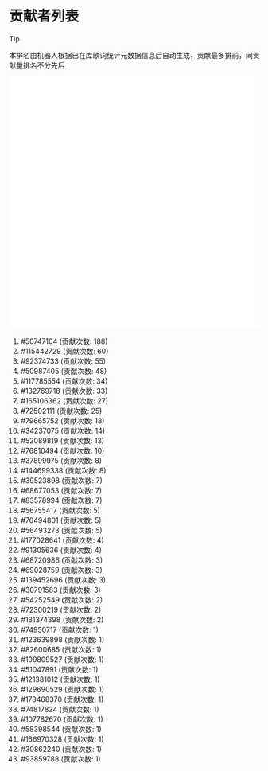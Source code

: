 # 贡献者列表

> [!TIP]
> 本排名由机器人根据已在库歌词统计元数据信息后自动生成，贡献最多排前，同贡献量排名不分先后

![贡献者头像画廊](./CONTRIBUTORS.svg)

1. #50747104 (贡献次数: 188)
2. #115442729 (贡献次数: 60)
3. #92374733 (贡献次数: 55)
4. #50987405 (贡献次数: 48)
5. #117785554 (贡献次数: 34)
6. #132769718 (贡献次数: 33)
7. #165106362 (贡献次数: 27)
8. #72502111 (贡献次数: 25)
9. #79665752 (贡献次数: 18)
10. #34237075 (贡献次数: 14)
11. #52089819 (贡献次数: 13)
12. #76810494 (贡献次数: 10)
13. #37899975 (贡献次数: 8)
14. #144699338 (贡献次数: 8)
15. #39523898 (贡献次数: 7)
16. #68677053 (贡献次数: 7)
17. #83578994 (贡献次数: 7)
18. #56755417 (贡献次数: 5)
19. #70494801 (贡献次数: 5)
20. #56493273 (贡献次数: 5)
21. #177028641 (贡献次数: 4)
22. #91305636 (贡献次数: 4)
23. #68720986 (贡献次数: 3)
24. #69028759 (贡献次数: 3)
25. #139452696 (贡献次数: 3)
26. #30791583 (贡献次数: 3)
27. #54252549 (贡献次数: 2)
28. #72300219 (贡献次数: 2)
29. #131374398 (贡献次数: 2)
30. #74950717 (贡献次数: 1)
31. #123639898 (贡献次数: 1)
32. #82600685 (贡献次数: 1)
33. #109809527 (贡献次数: 1)
34. #51047891 (贡献次数: 1)
35. #121381012 (贡献次数: 1)
36. #129690529 (贡献次数: 1)
37. #178468370 (贡献次数: 1)
38. #74817824 (贡献次数: 1)
39. #107782670 (贡献次数: 1)
40. #58398544 (贡献次数: 1)
41. #166970328 (贡献次数: 1)
42. #30862240 (贡献次数: 1)
43. #93859788 (贡献次数: 1)
